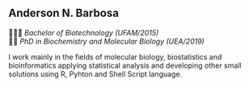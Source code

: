 
<!--
### Hi there 👋
-->

## **Anderson N. Barbosa**  
👨🏻‍🎓 *Bachelor of Biotechnology (UFAM/2015)*  
👨‍🔬 *PhD in Biochemistry and Molecular Biology (UEA/2019)*  

I work mainly in the fields of molecular biology, biostatistics and bioinformatics applying statistical analysis and developing other small solutions using R, Pyhton and Shell Script language. 
